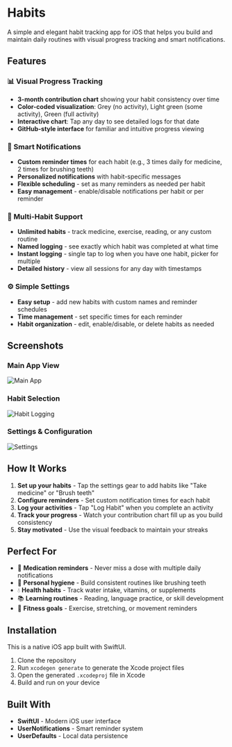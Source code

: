 # Habits

A simple and elegant habit tracking app for iOS that helps you build and maintain daily routines with visual progress tracking and smart notifications.

## Features

### 📊 Visual Progress Tracking
- **3-month contribution chart** showing your habit consistency over time
- **Color-coded visualization**: Grey (no activity), Light green (some activity), Green (full activity)
- **Interactive chart**: Tap any day to see detailed logs for that date
- **GitHub-style interface** for familiar and intuitive progress viewing

### 🔔 Smart Notifications
- **Custom reminder times** for each habit (e.g., 3 times daily for medicine, 2 times for brushing teeth)
- **Personalized notifications** with habit-specific messages
- **Flexible scheduling** - set as many reminders as needed per habit
- **Easy management** - enable/disable notifications per habit or per reminder

### 📝 Multi-Habit Support
- **Unlimited habits** - track medicine, exercise, reading, or any custom routine
- **Named logging** - see exactly which habit was completed at what time
- **Instant logging** - single tap to log when you have one habit, picker for multiple
- **Detailed history** - view all sessions for any day with timestamps

### ⚙️ Simple Settings
- **Easy setup** - add new habits with custom names and reminder schedules
- **Time management** - set specific times for each reminder
- **Habit organization** - edit, enable/disable, or delete habits as needed

## Screenshots

### Main App View
![Main App](https://i.imgur.com/itx57mx.png)

### Habit Selection
![Habit Logging](https://i.imgur.com/3sOgKmP.png)

### Settings & Configuration
![Settings](https://i.imgur.com/lug7mv3.png)

## How It Works

1. **Set up your habits** - Tap the settings gear to add habits like "Take medicine" or "Brush teeth"
2. **Configure reminders** - Set custom notification times for each habit
3. **Log your activities** - Tap "Log Habit" when you complete an activity
4. **Track your progress** - Watch your contribution chart fill up as you build consistency
5. **Stay motivated** - Use the visual feedback to maintain your streaks

## Perfect For

- 💊 **Medication reminders** - Never miss a dose with multiple daily notifications
- 🦷 **Personal hygiene** - Build consistent routines like brushing teeth
- 💧 **Health habits** - Track water intake, vitamins, or supplements
- 📚 **Learning routines** - Reading, language practice, or skill development
- 🏃 **Fitness goals** - Exercise, stretching, or movement reminders

## Installation

This is a native iOS app built with SwiftUI. 

1. Clone the repository
2. Run `xcodegen generate` to generate the Xcode project files
3. Open the generated `.xcodeproj` file in Xcode
4. Build and run on your device

## Built With

- **SwiftUI** - Modern iOS user interface
- **UserNotifications** - Smart reminder system
- **UserDefaults** - Local data persistence